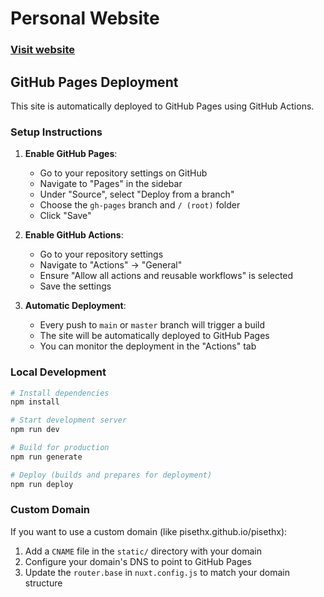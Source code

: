 # Personal Website

### [Visit website](https://pisethx.github.io/pisethx)

## GitHub Pages Deployment

This site is automatically deployed to GitHub Pages using GitHub Actions.

### Setup Instructions

1. **Enable GitHub Pages**:
   - Go to your repository settings on GitHub
   - Navigate to "Pages" in the sidebar
   - Under "Source", select "Deploy from a branch"
   - Choose the `gh-pages` branch and `/ (root)` folder
   - Click "Save"

2. **Enable GitHub Actions**:
   - Go to your repository settings
   - Navigate to "Actions" → "General"
   - Ensure "Allow all actions and reusable workflows" is selected
   - Save the settings

3. **Automatic Deployment**:
   - Every push to `main` or `master` branch will trigger a build
   - The site will be automatically deployed to GitHub Pages
   - You can monitor the deployment in the "Actions" tab

### Local Development

```bash
# Install dependencies
npm install

# Start development server
npm run dev

# Build for production
npm run generate

# Deploy (builds and prepares for deployment)
npm run deploy
```

### Custom Domain

If you want to use a custom domain (like pisethx.github.io/pisethx):
1. Add a `CNAME` file in the `static/` directory with your domain
2. Configure your domain's DNS to point to GitHub Pages
3. Update the `router.base` in `nuxt.config.js` to match your domain structure 